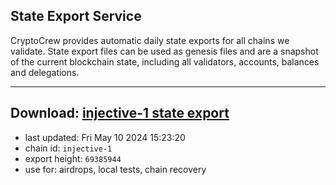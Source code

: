 ## State Export Service
CryptoCrew provides automatic daily state exports for all chains we validate. State export files can be used as genesis files and are a snapshot of the current blockchain state, including all validators, accounts, balances and delegations.

---
**Download: [injective-1 state export](https://dl-eu2.ccvalidators.com/SERVICE/injective/injective-1_export_69385944.json)**
---

- last updated: Fri May 10 2024 15:23:20
- chain id: `injective-1`
- export height: `69385944`
- use for: airdrops, local tests, chain recovery

